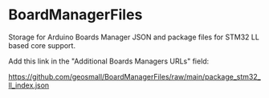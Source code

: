 # BoardManagerFiles

Storage for Arduino Boards Manager JSON and package files for STM32 LL based core support.

Add this link in the "Additional Boards Managers URLs" field:

https://github.com/geosmall/BoardManagerFiles/raw/main/package_stm32_ll_index.json
